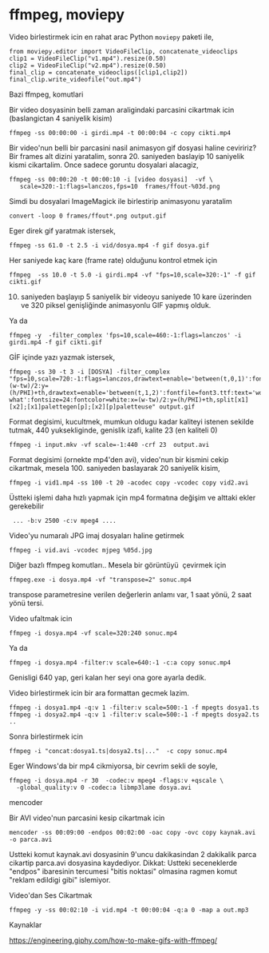 # ffmpeg, moviepy

Video birlestirmek icin en rahat arac Python `moviepy` paketi ile,

```
from moviepy.editor import VideoFileClip, concatenate_videoclips
clip1 = VideoFileClip("v1.mp4").resize(0.50)
clip2 = VideoFileClip("v2.mp4").resize(0.50)
final_clip = concatenate_videoclips([clip1,clip2])
final_clip.write_videofile("out.mp4")
```

Bazi ffmpeg, komutlari

Bir video dosyasinin belli zaman araligindaki parcasini cikartmak icin
(baslangictan 4 saniyelik kisim)

```
ffmpeg -ss 00:00:00 -i girdi.mp4 -t 00:00:04 -c copy cikti.mp4
```

Bir video'nun belli bir parcasini nasil animasyon gif dosyasi haline
ceviririz? Bir frames alt dizini yaratalim, sonra 20. saniyeden
baslayip 10 saniyelik kismi cikartalim. Once sadece goruntu dosyalari
alacagiz,

```
ffmpeg -ss 00:00:20 -t 00:00:10 -i [video dosyasi]  -vf \
   scale=320:-1:flags=lanczos,fps=10  frames/ffout-%03d.png
```

Simdi bu dosyalari ImageMagick ile birlestirip animasyonu yaratalim

```
convert -loop 0 frames/ffout*.png output.gif
```

Eger direk gif yaratmak istersek,

```
ffmpeg -ss 61.0 -t 2.5 -i vid/dosya.mp4 -f gif dosya.gif
```

Her saniyede kaç kare (frame rate) olduğunu kontrol etmek için

```
ffmpeg  -ss 10.0 -t 5.0 -i girdi.mp4 -vf "fps=10,scale=320:-1" -f gif cikti.gif
```

10. saniyeden başlayıp 5 saniyelik bir videoyu saniyede 10 kare
üzerinden ve 320 piksel genişliğinde animasyonlu GIF yapmış olduk.

Ya da

```
ffmpeg -y  -filter_complex 'fps=10,scale=460:-1:flags=lanczos' -i girdi.mp4 -f gif cikti.gif
```

GİF içinde yazı yazmak istersek,

```
ffmpeg -ss 30 -t 3 -i [DOSYA] -filter_complex "fps=10,scale=720:-1:flags=lanczos,drawtext=enable='between(t,0,1)':fontfile=font3.ttf:text='word':fontsize=24:fontcolor=white:x=(w-tw)/2:y=(h/PHI)+th,drawtext=enable='between(t,1,2)':fontfile=font3.ttf:text='word what':fontsize=24:fontcolor=white:x=(w-tw)/2:y=(h/PHI)+th,split[x1][x2];[x1]palettegen[p];[x2][p]paletteuse" output.gif
```

Format degisimi, kucultmek, mumkun oldugu kadar kaliteyi istenen
sekilde tutmak, 440 yuksekliginde, genislik izafi, kalite 23 (en
kaliteli 0)

```
ffmpeg -i input.mkv -vf scale=-1:440 -crf 23  output.avi
```

Format degisimi (ornekte mp4'den avi), video'nun bir kismini cekip cikartmak, mesela 100. saniyeden baslayarak 20 saniyelik kisim,

```
ffmpeg -i vid1.mp4 -ss 100 -t 20 -acodec copy -vcodec copy vid2.avi
```

Üstteki işlemi daha hızlı yapmak için mp4 formatına değişim ve alttaki ekler gerekebilir

```
 ... -b:v 2500 -c:v mpeg4 ....
```

Video'yu numaralı JPG imaj dosyaları haline getirmek

```
ffmpeg -i vid.avi -vcodec mjpeg %05d.jpg
```

Diğer bazlı ffmpeg komutları.. Mesela bir görüntüyü  çevirmek için

```
ffmpeg.exe -i dosya.mp4 -vf "transpose=2" sonuc.mp4
```

transpose parametresine verilen değerlerin anlamı var, 1 saat yönü, 2 saat yönü tersi.

Video ufaltmak icin

```
ffmpeg -i dosya.mp4 -vf scale=320:240 sonuc.mp4
```

Ya da

```
ffmpeg -i dosya.mp4 -filter:v scale=640:-1 -c:a copy sonuc.mp4
```

Genisligi 640 yap, geri kalan her seyi ona gore ayarla dedik.

Video birlestirmek icin bir ara formattan gecmek lazim.

```
ffmpeg -i dosya1.mp4 -q:v 1 -filter:v scale=500:-1 -f mpegts dosya1.ts
ffmpeg -i dosya2.mp4 -q:v 1 -filter:v scale=500:-1 -f mpegts dosya2.ts
..
```

Sonra birlestirmek icin

```
ffmpeg -i "concat:dosya1.ts|dosya2.ts|..."  -c copy sonuc.mp4
```

Eger Windows'da bir mp4 cikmiyorsa, bir cevrim sekli de soyle,

```
ffmpeg -i dosya.mp4 -r 30  -codec:v mpeg4 -flags:v +qscale \
  -global_quality:v 0 -codec:a libmp3lame dosya.avi 
```

mencoder

Bir AVI video'nun parcasini kesip cikartmak icin

```
mencoder -ss 00:09:00 -endpos 00:02:00 -oac copy -ovc copy kaynak.avi
-o parca.avi
```

Ustteki komut kaynak.avi dosyasinin 9'uncu dakikasindan 2 dakikalik
parca cikartip parca.avi dosyasina kaydediyor. Dikkat: Ustteki
seceneklerde "endpos" ibaresinin tercumesi "bitis noktasi" olmasina
ragmen komut "reklam edildigi gibi" islemiyor.

Video'dan Ses Cikartmak

```
ffmpeg -y -ss 00:02:10 -i vid.mp4 -t 00:00:04 -q:a 0 -map a out.mp3
```


Kaynaklar

https://engineering.giphy.com/how-to-make-gifs-with-ffmpeg/

